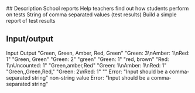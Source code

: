 ## Description
School reports
Help teachers find out how students perform on tests
String of comma separated values (test results)
Build a simple report of test results

## Input/output

Input                                 Output
"Green, Green, Amber, Red, Green"     "Green: 3\nAmber: 1\nRed: 1"
"Green, Green"                        "Green: 2"
"green"                               "Green: 1"
"red, brown"                          "Red: 1\nUncounted: 1"
"Green,amber,Red"                     "Green: 1\nAmber: 1\nRed: 1"
"Green,,Green,Red,"                   "Green: 2\nRed: 1"
""                                    Error: "Input should be a comma-separated string"
non-string value                      Error: "Input should be a comma-separated string"
